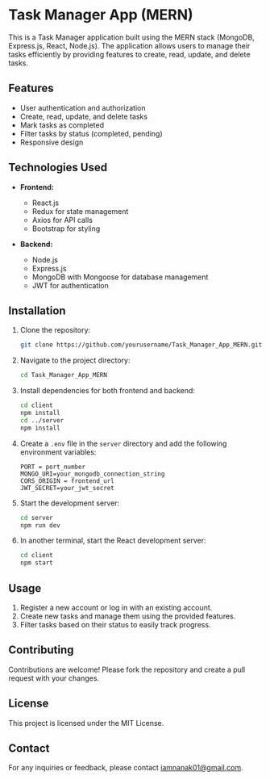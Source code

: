 # Task Manager App (MERN)

This is a Task Manager application built using the MERN stack (MongoDB, Express.js, React, Node.js). The application allows users to manage their tasks efficiently by providing features to create, read, update, and delete tasks.

## Features

- User authentication and authorization
- Create, read, update, and delete tasks
- Mark tasks as completed
- Filter tasks by status (completed, pending)
- Responsive design

## Technologies Used

- **Frontend:**

  - React.js
  - Redux for state management
  - Axios for API calls
  - Bootstrap for styling

- **Backend:**
  - Node.js
  - Express.js
  - MongoDB with Mongoose for database management
  - JWT for authentication

## Installation

1. Clone the repository:

   ```bash
   git clone https://github.com/yourusername/Task_Manager_App_MERN.git
   ```

2. Navigate to the project directory:

   ```bash
   cd Task_Manager_App_MERN
   ```

3. Install dependencies for both frontend and backend:

   ```bash
   cd client
   npm install
   cd ../server
   npm install
   ```

4. Create a `.env` file in the `server` directory and add the following environment variables:

   ```
   PORT = port_number
   MONGO_URI=your_mongodb_connection_string
   CORS_ORIGIN = frontend_url
   JWT_SECRET=your_jwt_secret
   ```

5. Start the development server:

   ```bash
   cd server
   npm run dev
   ```

6. In another terminal, start the React development server:
   ```bash
   cd client
   npm start
   ```

## Usage

1. Register a new account or log in with an existing account.
2. Create new tasks and manage them using the provided features.
3. Filter tasks based on their status to easily track progress.

## Contributing

Contributions are welcome! Please fork the repository and create a pull request with your changes.

## License

This project is licensed under the MIT License.

## Contact

For any inquiries or feedback, please contact iamnanak01@gmail.com.
